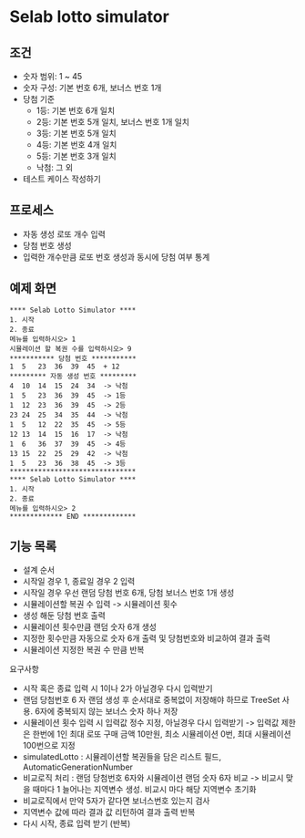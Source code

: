 # Selab lotto simulator

## 조건

- 숫자 범위: 1 ~ 45
- 숫자 구성: 기본 번호 6개, 보너스 번호 1개
- 당첨 기준
    - 1등: 기본 번호 6개 일치
    - 2등: 기본 번호 5개 일치, 보너스 번호 1개 일치
    - 3등: 기본 번호 5개 일치
    - 4등: 기본 번호 4개 일치
    - 5등: 기본 번호 3개 일치
    - 낙첨: 그 외
- 테스트 케이스 작성하기

## 프로세스

- 자동 생성 로또 개수 입력
- 당첨 번호 생성
- 입력한 개수만큼 로또 번호 생성과 동시에 당첨 여부 통계

## 예제 화면

```
**** Selab Lotto Simulator ****
1. 시작
2. 종료
메뉴를 입력하시오> 1
시뮬레이션 할 복권 수를 입력하시오> 9
*********** 당첨 번호 ***********
1  5   23  36  39  45  + 12
********* 자동 생성 번호 *********
4  10  14  15  24  34  -> 낙첨
1  5   23  36  39  45  -> 1등
1  12  23  36  39  45  -> 2등
23 24  25  34  35  44  -> 낙첨
1  5   12  22  35  45  -> 5등
12 13  14  15  16  17  -> 낙첨
1  6   36  37  39  45  -> 4등
13 15  22  25  29  42  -> 낙첨
1  5   23  36  38  45  -> 3등
*******************************
**** Selab Lotto Simulator ****
1. 시작
2. 종료
메뉴를 입력하시오> 2
************* END *************
```

## 기능 목록

- 설계 순서
- 시작일 경우 1, 종료일 경우 2 입력
- 시작일 경우 우선 랜덤 당첨 번호 6개, 당첨 보너스 번호 1개 생성
- 시뮬레이션할 복권 수 입력 -> 시뮬레이션 횟수
- 생성 해둔 당첨 번호 출력
- 시뮬레이션 횟수만큼 랜덤 숫자 6개 생성
- 지정한 횟수만큼 자동으로 숫자 6개 출력 및 당첨번호와 비교하여 결과 출력
- 시뮬레이션 지정한 복권 수 만큼 반복

요구사항
- 시작 혹은 종료 입력 시 1이나 2가 아닐경우 다시 입력받기
- 랜덤 당첨번호 6 자 랜덤 생성 후 순서대로 중복없이 저장해야 하므로 TreeSet 사용. 6자에 중복되지 않는 보너스 숫자 하나 저장
- 시뮬레이션 횟수 입력 시 입력값 정수 지정, 아닐경우 다시 입력받기 -> 입력값 제한은 한번에 1인 최대 로또 구매 금액 10만원, 최소 시뮬레이션 0번, 최대 시뮬레이션 100번으로 지정
- simulatedLotto : 시뮬레이션할 복권들을 담은 리스트 필드, AutomaticGenerationNumber
- 비교로직 처리 : 랜덤 당첨번호 6자와 시뮬레이션 랜덤 숫자 6자 비교 -> 비교시 맞을 때마다 1 늘어나는 지역변수 생성. 비교시 마다 해당 지역변수 초기화
- 비교로직에서 만약 5자가 같다면 보너스번호 있는지 검사
- 지역변수 값에 따라 결과 값 리턴하여 결과 출력 반복
- 다시 시작, 종료 입력 받기 (반복)